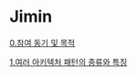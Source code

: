 # Jimin

[0.참여 동기 및 목적](https://ayezducourage.tistory.com/236)

[1.여러 아키텍처 패턴의 종류와 특징](https://ayezducourage.tistory.com/241)
